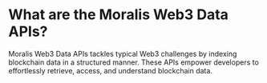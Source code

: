 # What are the Moralis Web3 Data APIs?

Moralis Web3 Data APIs tackles typical Web3 challenges by indexing blockchain data in a structured manner. These APIs empower developers to effortlessly retrieve, access, and understand blockchain data.
